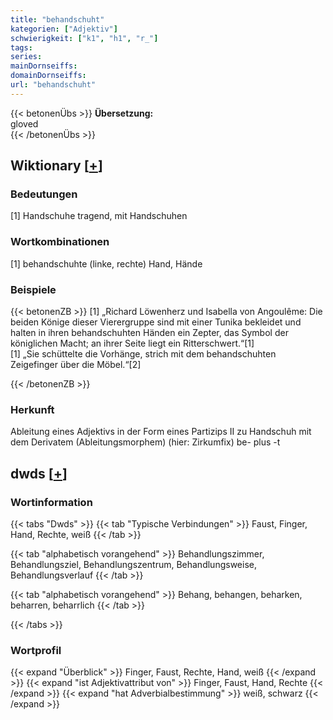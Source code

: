 ```yaml
---
title: "behandschuht"
kategorien: ["Adjektiv"]
schwierigkeit: ["k1", "h1", "r_"]
tags:
series:
mainDornseiffs:
domainDornseiffs:
url: "behandschuht"
---
```


{{< betonenÜbs >}}
**Übersetzung:**  
gloved  
{{< /betonenÜbs >}}

## Wiktionary [[+](https://de.wiktionary.org/wiki/behandschuht)]

### Bedeutungen
[1] Handschuhe tragend, mit Handschuhen  

### Wortkombinationen
[1] behandschuhte (linke, rechte) Hand, Hände  

### Beispiele
{{< betonenZB >}}
[1] „Richard Löwenherz und Isabella von Angoulême: Die beiden Könige dieser Vierergruppe sind mit einer Tunika bekleidet und halten in ihren behandschuhten Händen ein Zepter, das Symbol der königlichen Macht; an ihrer Seite liegt ein Ritterschwert.“[1]  
[1] „Sie schüttelte die Vorhänge, strich mit dem behandschuhten Zeigefinger über die Möbel.“[2]  

{{< /betonenZB >}}
### Herkunft
Ableitung eines Adjektivs in der Form eines Partizips II zu Handschuh mit dem Derivatem (Ableitungsmorphem) (hier: Zirkumfix) be- plus -t  



## dwds [[+](https://www.dwds.de/wb/behandschuht)]

### Wortinformation
{{< tabs "Dwds" >}}
{{< tab "Typische Verbindungen" >}}
Faust, Finger, Hand, Rechte, weiß
{{< /tab >}}

{{< tab "alphabetisch vorangehend" >}}
Behandlungszimmer, Behandlungsziel, Behandlungszentrum, Behandlungsweise, Behandlungsverlauf
{{< /tab >}}

{{< tab "alphabetisch vorangehend" >}}
Behang, behangen, beharken, beharren, beharrlich
{{< /tab >}}

{{< /tabs >}}

### Wortprofil
{{< expand "Überblick" >}} Finger, Faust, Rechte, Hand, weiß {{< /expand >}}
{{< expand "ist Adjektivattribut von" >}} Finger, Faust, Hand, Rechte {{< /expand >}}
{{< expand "hat Adverbialbestimmung" >}} weiß, schwarz {{< /expand >}}

